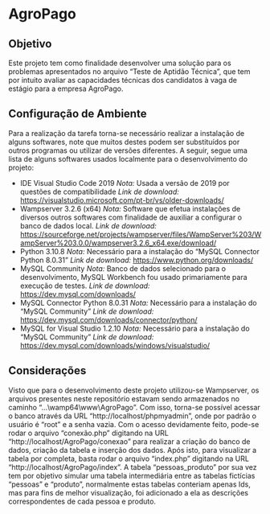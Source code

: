 # AgroPago

## Objetivo
  Este projeto tem como finalidade desenvolver uma solução para os problemas apresentados no arquivo “Teste de Aptidão Técnica”, que tem por intuito avaliar as capacidades técnicas dos candidatos à vaga de estágio para a empresa AgroPago.

## Configuração de Ambiente
Para a realização da tarefa torna-se necessário realizar a instalação de alguns softwares, note que muitos destes podem ser substituídos por outros programas ou utilizar de versões diferentes. A seguir, segue uma lista de alguns softwares usados localmente para o desenvolvimento do projeto:
	<ul>
	<li>IDE Visual Studio Code 2019
		*Nota:* Usada a versão de 2019 por questões de compatibilidade
		*Link de download:* https://visualstudio.microsoft.com/pt-br/vs/older-downloads/ </li>
	<li>Wampserver 3.2.6 (x64) 
		*Nota:* Software que efetua instalações de diversos outros softwares com finalidade de auxiliar a configurar o banco de dados local.
		*Link de download:* https://sourceforge.net/projects/wampserver/files/WampServer%203/WampServer%203.0.0/wampserver3.2.6_x64.exe/download/ </li>
	<li>Python 3.10.8 
		*Nota:* Necessário para a instalação do “MySQL Connector Python 8.0.31”
		*Link de download:* https://www.python.org/downloads/ </li>
	<li>MySQL Community 
		*Nota:* Banco de dados selecionado para o desenvolvimento, MySQL Workbench fou usado primariamente para execução de testes.
		*Link de download:* https://dev.mysql.com/downloads/ </li>
	<li>MySQL Connector Python 8.0.31
		*Nota:* Necessário para a instalação do “MySQL Community”
		*Link de download:* https://dev.mysql.com/downloads/connector/python/ </li>
	<li>MySQL for Visual Studio 1.2.10 
		*Nota:* Necessário para a instalação do “MySQL Community”
		*Link de download:* https://dev.mysql.com/downloads/windows/visualstudio/ </li>
  </ul>

## Considerações
Visto que para o desenvolvimento deste projeto utilizou-se Wampserver, os arquivos presentes neste repositório estavam sendo armazenados no caminho “...\wamp64\www\AgroPago”. Com isso, torna-se possível acessar o banco através da URL “http://localhost/phpmyadmin”, onde por padrão o usuário é “root” e a senha vazia.
Com o acesso devidamente feito, pode-se rodar o arquivo “conexão.php” digitando na URL “http://localhost/AgroPago/conexao” para realizar a criação do banco de dados, criação da tabela e inserção dos dados. Após isto, para visualizar a tabela por completa, basta rodar o arquivo “index.php” digitando na URL “http://localhost/AgroPago/index”.
A tabela “pessoas_produto” por sua vez tem por objetivo simular uma tabela intermediária entre as tabelas fictícias “pessoas” e “produto”, normalmente estas tabelas conteriam apenas Ids, mas para fins de melhor visualização, foi adicionado a ela as descrições correspondentes de cada pessoa e produto.
